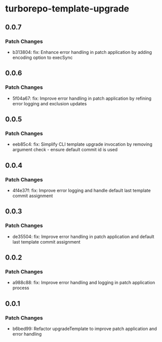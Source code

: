 # turborepo-template-upgrade

## 0.0.7

### Patch Changes

- b313804: fix: Enhance error handling in patch application by adding encoding option to execSync

## 0.0.6

### Patch Changes

- 5f04a67: fix: Improve error handling in patch application by refining error logging and exclusion updates

## 0.0.5

### Patch Changes

- eeb85c4: fix: Simplify CLI template upgrade invocation by removing argument check - ensure default commit id is used

## 0.0.4

### Patch Changes

- 4f4e37f: fix: Improve error logging and handle default last template commit assignment

## 0.0.3

### Patch Changes

- de35504: fix: Improve error handling in patch application and default last template commit assignment

## 0.0.2

### Patch Changes

- a988c88: fix: Improve error handling and logging in patch application process

## 0.0.1

### Patch Changes

- b6bed99: Refactor upgradeTemplate to improve patch application and error handling
